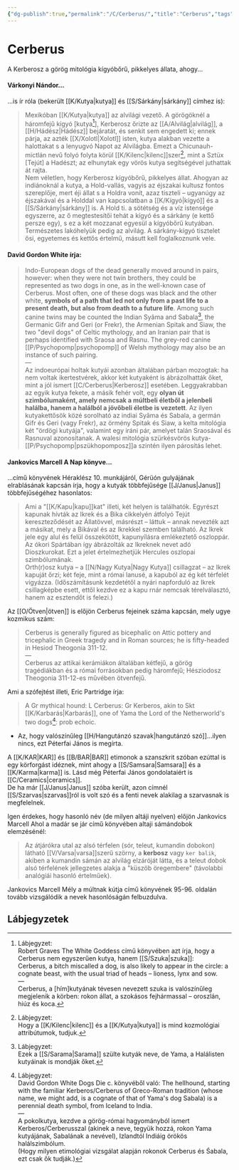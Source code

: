 ```yaml
---
{"dg-publish":true,"permalink":"/C/Cerberus/","title":"Cerberus","tags":["Englishtexttranslated"],"created":"2023-11-16T02:33","updated":"2024-10-25T16:15"}
---
```



# Cerberus

A Kerberosz a görög mitológia kígyóbőrű, pikkelyes állata, ahogy...

#### Várkonyi Nándor...

...is ír róla (bekerült [[K/Kutya\|kutya]] és [[S/Sárkány\|sárkány]] címhez is):  
> Mexikóban [[K/Kutya\|kutya]] az alvilági vezető. A görögöknél a háromfejű kígyó \[kutya[^1]\], Kerberosz őrizte az [[A/Alvilág\|alvilág]], a [[H/Hádész\|Hádész]] bejáratát, és senkit sem engedett ki; ennek párja, az azték [[X/Xolotl\|Xolotl]] isten, kutya alakban vezette a halottakat s a lenyugvó Napot az Alvilágba. Emezt a Chicunauh-mictlán nevű folyó folyta körül [[K/Kilenc\|kilenc]]szer[^2], mint a Sztüx \[Tejút\] a Hadészt; az elhunytak egy vörös kutya segítségével juthattak át rajta.  
> Nem véletlen, hogy Kerberosz kígyóbőrű, pikkelyes állat. Ahogyan az indiánoknál a kutya, a Hold-vallás, vagyis az éjszakai kultusz fontos szereplője, mert éji állat s a Holdra vonít, azaz tiszteli – ugyanúgy az éjszakával és a Holddal van kapcsolatban a [[K/Kígyó\|kígyó]] és a [[S/Sárkány\|sárkány]] is. A Hold ti. a sötétség és a víz istensége egyszerre, az ő megtestesítői tehát a kígyó és a sárkány (e kettő persze egy), s ez a két mozzanat egyesül a kígyóbőrű kutyában. Természetes lakóhelyük pedig az alvilág. A sárkány-kígyó tisztelet ősi, egyetemes és kettős értelmű, másutt kell foglalkoznunk vele.  

#### David Gordon White írja:

> Indo-European dogs of the dead generally moved around in pairs, however: when they were not twin brothers, they could be represented as two dogs in one, as in the well-known case of Cerberus. Most often, one of these dogs was black and the other white, **symbols of a path that led not only from a past life to a present death, but also from death to a future life**. Among such canine twins may be counted the Indian Syâma and Sabala[^3], the Germanic Gifr and Geri (or Frekr), the Armenian Spitak and Siaw, the two "devil dogs" of Celtic mythology, and an Iranian pair that is perhaps identified with Sraosa and Rasnu. The grey-red canine [[P/Psychopomp\|psychopomp]] of Welsh mythology may also be an instance of such pairing.  
> —  
> Az indoeurópai holtak kutyái azonban általában párban mozogtak: ha nem voltak ikertestvérek, akkor két kutyaként is ábrázolhatták őket, mint a jól ismert [[C/Cerberus\|Kerberosz]] esetében. Leggyakrabban az egyik kutya fekete, a másik fehér volt, egy **olyan út szimbólumaként, amely nemcsak a múltbeli életből a jelenbeli halálba, hanem a halálból a jövőbeli életbe is vezetett**. Az ilyen kutyakettősök közé sorolható az indiai Syâma és Sabala, a germán Gifr és Geri (vagy Frekr), az örmény Spitak és Siaw, a kelta mitológia két "ördögi kutyája", valamint egy iráni pár, amelyet talán Sraosával és Rasnuval azonosítanak. A walesi mitológia szürkésvörös kutya-[[P/Psychopomp\|pszükhopomposz]]a szintén ilyen párosítás lehet.  

#### Jankovics Marcell A Nap könyve...

...című könyvének Héraklész 10. munkájáról, Gérüón gulyájának elrablásának kapcsán írja, hogy a kutyák többfejűsége [[J/Janus\|Janus]] többfejűségéhez hasonlatos:  
> Ami a "[[K/Kapu\|kapu]]kat" illeti, két helyen is találhatók. Egyrészt kapunak hívták az Ikrek és a Bika cikkelyén átfolyó Tejút kereszteződését az Állatövvel, másrészt – láttuk – annak nevezték azt a másikat, mely a Bikával és az Ikrekkel szemben található. Az Ikrek jele egy alul és felül összekötött, kapunyílásra emlékeztető oszloppár. Az ókori Spártában így ábrázolták az Ikreknek nevet adó Dioszkurokat. Ezt a jelet értelmezhetjük Hercules oszlopai szimbólumának.  
> Orth(r)osz kutya – a [[N/Nagy Kutya\|Nagy Kutya]] csillagzat – az Ikrek kapuját őrzi; két feje, mint a római lanusé, a kapuból az ég két térfelét vigyázza. (Időszámításunk kezdetétől a nyári napforduló az Ikrek csillagképbe esett, ettől kezdve ez a kapu rnár nemcsak térelválasztó, hanem az esztendőt is felezi.)  

Az [[O/Ötven\|ötven]] is előjön Cerberus fejeinek száma kapcsán, mely ugye kozmikus szám:  
> Cerberus is generally figured as bicephalic on Attic pottery and tricephalic in Greek tragedy and in Roman sources; he is fifty-headed in Hesiod Theogonia 311-12.  
> —  
> Cerberus az attikai kerámiákon általában kétfejű, a görög tragédiákban és a római forrásokban pedig háromfejű; Hésziodosz Theogonia 311-12-es művében ötvenfejű.  

Ami a szófejtést illeti, Eric Partridge írja:  
> A Gr mythical hound: L Cerberus: Gr Kerberos, akin to Skt [[K/Karbarás\|Karbarás]], one of Yama the Lord of the Netherworld's two dogs[^4]\: prob echoic.  
- Az, hogy valószínűleg [[H/Hangutánzó szavak\|hangutánzó szó]]...ilyen nincs, ezt Péterfai János is megírta.

A [[K/KAR\|KAR]] és [[B/BAR\|BAR]] etimonok a szanszkrit szóban ezúttal is egy körforgást idéznek, mint ahogy a [[S/Samsara\|Samsara]] és a [[K/Karma\|karma]] is. Lásd még Péterfai János gondolataiért is [[C/Ceramics\|ceramics]].  
De ha már [[J/Janus\|Janus]] szóba került, azon címnél [[S/Szarvas\|szarvas]]ról is volt szó és a fenti nevek alakilag a szarvasnak is megfelelnek.  

Igen érdekes, hogy hasonló név (de milyen altáji nyelven) előjön Jankovics Marcell Ahol a madár se jár című könyvében altaji sámándobok elemzésénél:  
> Az átjárókra utal az alsó térfelen (sór, teleut, kumandin dobokon) látható [[V/Varsa\|varsa]]szerű szörny, a **kerbosz** vagy `ker balik`, akiben a kumandin sámán az alvilág elzáróját látta, és a teleut dobok alsó térfelének jellegzetes alakja a "küszöb öregembere" (távolabbi analógiái hasonló értelműek).  

Jankovics Marcell Mély a múltnak kútja című könyvének 95-96. oldalán tovább vizsgálódik a nevek hasonlóságán felbuzdulva.  

## Lábjegyzetek

[^1]: Lábjegyzet:  
Robert Graves The White Goddess című könyvében azt írja, hogy a Cerberus nem egyszerűen kutya, hanem [[S/Szuka\|szuka]]:  
Cerberus, a bitch miscalled a dog, is also likely to appear in the circle: a cognate beast, with the usual triad of heads – lioness, lynx and sow.  
—  
Cerberus, a \[hím\]kutyának tévesen nevezett szuka is valószínűleg megjelenik a körben: rokon állat, a szokásos fejhármassal – oroszlán, hiúz és koca.  

[^2]: Lábjegyzet:  
Hogy a [[K/Kilenc\|kilenc]] és a [[K/Kutya\|kutya]] is mind kozmológiai attribútumok, tudjuk.  

[^3]: Lábjegyzet:  
Ezek a [[S/Sarama\|Sarama]] szülte kutyák neve, de Yama, a Halálisten kutyáinak is mondják őket.  

[^4]: Lábjegyzet:  
David Gordon White Dogs Die c. könyvéből való:
The hellhound, starting with the familiar Kerberos/Cerberus of Greco-Roman tradition (whose name, we might add, is a cognate of that of Yama's dog Sabala) is a perennial death symbol, from Iceland to India.  
—  
A pokolkutya, kezdve a görög-római hagyományból ismert Kerberos/Cerberusszal (akinek a neve, tegyük hozzá, rokon Yama kutyájának, Sabalának a nevével), Izlandtól Indiáig örökös halálszimbólum.  
(Hogy milyen etimológiai vizsgálat alapján rokonok Cerberus és Śabala, ezt csak ők tudják.)  